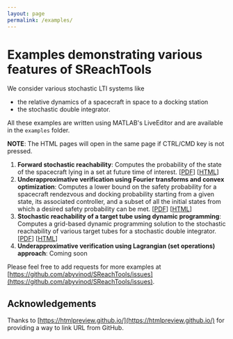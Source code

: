 ```yaml
---
layout: page
permalink: /examples/
---
```


# Examples demonstrating various features of SReachTools

We consider various stochastic LTI systems like

* the relative dynamics of a spacecraft in space to a docking station
* the stochastic double integrator.

All these examples are written using MATLAB's LiveEditor and are available in the `examples` folder. 

**NOTE**: The HTML pages will open in the same page if CTRL/CMD key is not pressed.

1. **Forward stochastic reachability**: Computes the probability of the state of the spacecraft lying in a set at future time of interest. [[PDF](https://github.com/abyvinod/SReachTools/raw/master/examples/forwardStochasticReachCWH.pdf)] [[HTML](https://htmlpreview.github.io/?https://github.com/abyvinod/SReachTools/blob/master/examples/forwardStochasticReachCWH.html)]
1. **Underapproximative verification using Fourier transforms and convex optimization**: Computes a lower bound on the safety probability for a spacecraft rendezvous and docking probability starting from a given state, its associated controller, and a subset of all the initial states from which a desired safety probability can be met. 
[[PDF](https://github.com/abyvinod/SReachTools/raw/master/examples/FtCVXUnderapproxVerifyCWH.pdf)] [[HTML](https://htmlpreview.github.io/?https://github.com/abyvinod/SReachTools/blob/master/examples/FtCVXUnderapproxVerifyCWH.html)]
1. **Stochastic reachability of a target tube using dynamic programming**: Computes a grid-based dynamic programming solution to the stochastic reachability of various target tubes for a stochastic double integrator. [[PDF](https://github.com/abyvinod/SReachTools/raw/master/examples/doubleIntegratorDynamicProgramming.pdf)] [[HTML](https://htmlpreview.github.io/?https://github.com/abyvinod/SReachTools/blob/master/examples/doubleIntegratorDynamicProgramming.html)]
1. **Underapproximative verification using Lagrangian (set operations) approach**: Coming soon

Please feel free to add requests for more examples at [https://github.com/abyvinod/SReachTools/issues](https://github.com/abyvinod/SReachTools/issues).

## Acknowledgements

Thanks to [https://htmlpreview.github.io/](https://htmlpreview.github.io/) for providing a way to link URL from GitHub.
